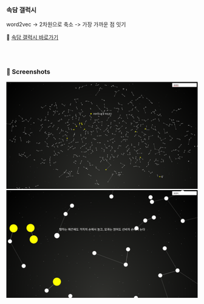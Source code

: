 <br>

### 속담 갤럭시
word2vec -> 2차원으로 축소 -> 가장 가까운 점 잇기

🔗 [속담 갤럭시 바로가기](https://abc-crtl.github.io/sokdam/)

<br>
<br>

### 📸 Screenshots

![스크린샷 1](s2.png)  
![스크린샷 2](s3.png)
